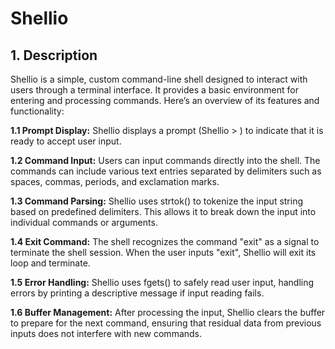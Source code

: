 # Shellio 
## 1. Description
Shellio is a simple, custom command-line shell designed to interact with users through a terminal interface. It provides a basic environment for entering and processing commands. Here’s an overview of its features and functionality:

**1.1 Prompt Display:**
Shellio displays a prompt (Shellio > ) to indicate that it is ready to accept user input.

**1.2 Command Input:**
Users can input commands directly into the shell. The commands can include various text entries separated by delimiters such as spaces, commas, periods, and exclamation marks.

**1.3 Command Parsing:**
Shellio uses strtok() to tokenize the input string based on predefined delimiters. This allows it to break down the input into individual commands or arguments.

**1.4 Exit Command:**
The shell recognizes the command "exit" as a signal to terminate the shell session. When the user inputs "exit", Shellio will exit its loop and terminate.

**1.5 Error Handling:**
Shellio uses fgets() to safely read user input, handling errors by printing a descriptive message if input reading fails.

**1.6 Buffer Management:**
After processing the input, Shellio clears the buffer to prepare for the next command, ensuring that residual data from previous inputs does not interfere with new commands.

